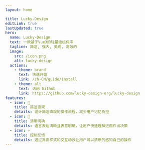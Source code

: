 ```yaml
---
layout: home

title: Lucky-Design
editLink: true
lastUpdated: true
hero:
  name: Lucky-Design
  text: 一款基于Vue3的轻量级组件库
  tagline: 简洁, 强大, 美观, 高效的
  image:
    src: /icon.png
    alt: lucky-design
  actions:
    - theme: brand
      text: 快速开始
      link: /zh-CN/guide/install
    - theme: alt
      text: 访问 Github
      link: https://github.com/lucky-design-org/lucky-design
features:
  - icon: 🔨
    title: 简洁直观
    details: 设计简洁直观的操作流程，减少用户记忆负担
  - icon: 🧩
    title: 清晰明确
    details: 语言表达清晰且表意明确，让用户快速理解进而作出决策
  - icon: ✈️
    title: 控制反馈
    details: 通过界面样式和交互动效让用户可以清晰的感知自己的操作
---
```

